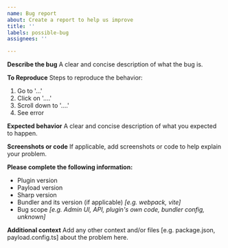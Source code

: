 ```yaml
---
name: Bug report
about: Create a report to help us improve
title: ''
labels: possible-bug
assignees: ''

---
```


**Describe the bug**
A clear and concise description of what the bug is.

**To Reproduce**
Steps to reproduce the behavior:
1. Go to '...'
2. Click on '....'
3. Scroll down to '....'
4. See error

**Expected behavior**
A clear and concise description of what you expected to happen.

**Screenshots or code**
If applicable, add screenshots or code to help explain your problem.

**Please complete the following information:**
 - Plugin version
 - Payload version
 - Sharp version
 - Bundler and its version (if applicable) _[e.g. webpack, vite]_
 - Bug scope _[e.g. Admin UI, API, plugin's own code, bundler config, unknown]_

**Additional context**
Add any other context and/or files [e.g. package.json, payload.config.ts] about the problem here.

